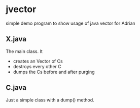 # jvector
simple demo program to show usage of java vector for Adrian

## X.java
The main class.
It 
 - creates an Vector of Cs
 - destroys every other C
 - dumps the Cs before and after purging

## C.java
Just a simple class with a dump() method.
